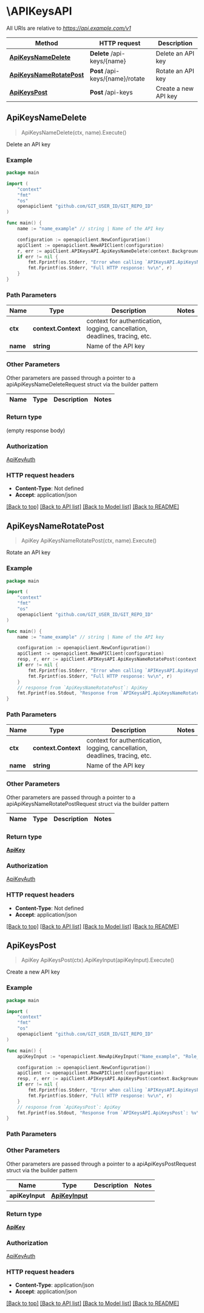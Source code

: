 # \APIKeysAPI

All URIs are relative to *https://api.example.com/v1*

Method | HTTP request | Description
------------- | ------------- | -------------
[**ApiKeysNameDelete**](APIKeysAPI.md#ApiKeysNameDelete) | **Delete** /api-keys/{name} | Delete an API key
[**ApiKeysNameRotatePost**](APIKeysAPI.md#ApiKeysNameRotatePost) | **Post** /api-keys/{name}/rotate | Rotate an API key
[**ApiKeysPost**](APIKeysAPI.md#ApiKeysPost) | **Post** /api-keys | Create a new API key



## ApiKeysNameDelete

> ApiKeysNameDelete(ctx, name).Execute()

Delete an API key

### Example

```go
package main

import (
	"context"
	"fmt"
	"os"
	openapiclient "github.com/GIT_USER_ID/GIT_REPO_ID"
)

func main() {
	name := "name_example" // string | Name of the API key

	configuration := openapiclient.NewConfiguration()
	apiClient := openapiclient.NewAPIClient(configuration)
	r, err := apiClient.APIKeysAPI.ApiKeysNameDelete(context.Background(), name).Execute()
	if err != nil {
		fmt.Fprintf(os.Stderr, "Error when calling `APIKeysAPI.ApiKeysNameDelete``: %v\n", err)
		fmt.Fprintf(os.Stderr, "Full HTTP response: %v\n", r)
	}
}
```

### Path Parameters


Name | Type | Description  | Notes
------------- | ------------- | ------------- | -------------
**ctx** | **context.Context** | context for authentication, logging, cancellation, deadlines, tracing, etc.
**name** | **string** | Name of the API key | 

### Other Parameters

Other parameters are passed through a pointer to a apiApiKeysNameDeleteRequest struct via the builder pattern


Name | Type | Description  | Notes
------------- | ------------- | ------------- | -------------


### Return type

 (empty response body)

### Authorization

[ApiKeyAuth](../README.md#ApiKeyAuth)

### HTTP request headers

- **Content-Type**: Not defined
- **Accept**: application/json

[[Back to top]](#) [[Back to API list]](../README.md#documentation-for-api-endpoints)
[[Back to Model list]](../README.md#documentation-for-models)
[[Back to README]](../README.md)


## ApiKeysNameRotatePost

> ApiKey ApiKeysNameRotatePost(ctx, name).Execute()

Rotate an API key

### Example

```go
package main

import (
	"context"
	"fmt"
	"os"
	openapiclient "github.com/GIT_USER_ID/GIT_REPO_ID"
)

func main() {
	name := "name_example" // string | Name of the API key

	configuration := openapiclient.NewConfiguration()
	apiClient := openapiclient.NewAPIClient(configuration)
	resp, r, err := apiClient.APIKeysAPI.ApiKeysNameRotatePost(context.Background(), name).Execute()
	if err != nil {
		fmt.Fprintf(os.Stderr, "Error when calling `APIKeysAPI.ApiKeysNameRotatePost``: %v\n", err)
		fmt.Fprintf(os.Stderr, "Full HTTP response: %v\n", r)
	}
	// response from `ApiKeysNameRotatePost`: ApiKey
	fmt.Fprintf(os.Stdout, "Response from `APIKeysAPI.ApiKeysNameRotatePost`: %v\n", resp)
}
```

### Path Parameters


Name | Type | Description  | Notes
------------- | ------------- | ------------- | -------------
**ctx** | **context.Context** | context for authentication, logging, cancellation, deadlines, tracing, etc.
**name** | **string** | Name of the API key | 

### Other Parameters

Other parameters are passed through a pointer to a apiApiKeysNameRotatePostRequest struct via the builder pattern


Name | Type | Description  | Notes
------------- | ------------- | ------------- | -------------


### Return type

[**ApiKey**](ApiKey.md)

### Authorization

[ApiKeyAuth](../README.md#ApiKeyAuth)

### HTTP request headers

- **Content-Type**: Not defined
- **Accept**: application/json

[[Back to top]](#) [[Back to API list]](../README.md#documentation-for-api-endpoints)
[[Back to Model list]](../README.md#documentation-for-models)
[[Back to README]](../README.md)


## ApiKeysPost

> ApiKey ApiKeysPost(ctx).ApiKeyInput(apiKeyInput).Execute()

Create a new API key

### Example

```go
package main

import (
	"context"
	"fmt"
	"os"
	openapiclient "github.com/GIT_USER_ID/GIT_REPO_ID"
)

func main() {
	apiKeyInput := *openapiclient.NewApiKeyInput("Name_example", "Role_example") // ApiKeyInput | 

	configuration := openapiclient.NewConfiguration()
	apiClient := openapiclient.NewAPIClient(configuration)
	resp, r, err := apiClient.APIKeysAPI.ApiKeysPost(context.Background()).ApiKeyInput(apiKeyInput).Execute()
	if err != nil {
		fmt.Fprintf(os.Stderr, "Error when calling `APIKeysAPI.ApiKeysPost``: %v\n", err)
		fmt.Fprintf(os.Stderr, "Full HTTP response: %v\n", r)
	}
	// response from `ApiKeysPost`: ApiKey
	fmt.Fprintf(os.Stdout, "Response from `APIKeysAPI.ApiKeysPost`: %v\n", resp)
}
```

### Path Parameters



### Other Parameters

Other parameters are passed through a pointer to a apiApiKeysPostRequest struct via the builder pattern


Name | Type | Description  | Notes
------------- | ------------- | ------------- | -------------
 **apiKeyInput** | [**ApiKeyInput**](ApiKeyInput.md) |  | 

### Return type

[**ApiKey**](ApiKey.md)

### Authorization

[ApiKeyAuth](../README.md#ApiKeyAuth)

### HTTP request headers

- **Content-Type**: application/json
- **Accept**: application/json

[[Back to top]](#) [[Back to API list]](../README.md#documentation-for-api-endpoints)
[[Back to Model list]](../README.md#documentation-for-models)
[[Back to README]](../README.md)


